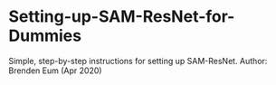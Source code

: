 # Setting-up-SAM-ResNet-for-Dummies
Simple, step-by-step instructions for setting up SAM-ResNet.
Author: Brenden Eum (Apr 2020)

